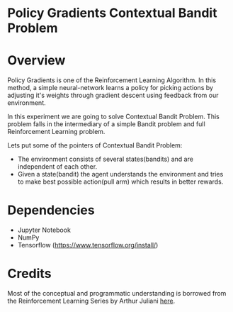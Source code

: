 # Policy Gradients Contextual Bandit Problem

Overview
=========
Policy Gradients is one of the Reinforcement Learning Algorithm. In this method, a simple neural-network learns a policy for picking actions by adjusting it's weights through gradient descent using feedback from our environment.

In this experiment we are going to solve Contextual Bandit Problem. This problem falls in the intermediary of a simple Bandit problem and full Reinforcement Learning problem.

Lets put some of the pointers of Contextual Bandit Problem:
*  The environment consists of several states(bandits) and are independent of each other. 
*  Given a state(bandit) the agent understands the environment and tries to make best possible action(pull arm) which results in better rewards.

Dependencies
============
* Jupyter Notebook
* NumPy
* Tensorflow (https://www.tensorflow.org/install/)

Credits
========
Most of the conceptual and programmatic understanding is borrowed from the Reinforcement Learning Series by Arthur Juliani [here](https://medium.com/emergent-future/simple-reinforcement-learning-with-tensorflow-part-0-q-learning-with-tables-and-neural-networks-d195264329d0).
